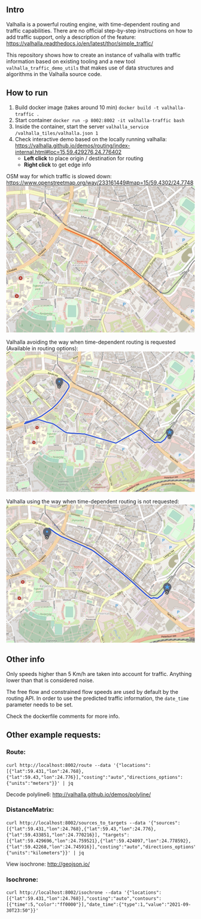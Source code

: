 ## Intro

Valhalla is a powerful routing engine, with time-dependent routing and traffic capabilities. 
There are no official step-by-step instructions on how to add traffic support, only a description of the feature: https://valhalla.readthedocs.io/en/latest/thor/simple_traffic/

This repository shows how to create an instance of valhalla with traffic information based on existing tooling and a new tool `valhalla_traffic_demo_utils` that makes use of data structures and algorithms in the Valhalla source code.

## How to run

1. Build docker image (takes around 10 min) `docker build -t valhalla-traffic .`
1. Start container `docker run -p 8002:8002 -it valhalla-traffic bash`
2. Inside the container, start the server `valhalla_service /valhalla_tiles/valhalla.json 1`
3. Check interactive demo based on the locally running valhalla: https://valhalla.github.io/demos/routing/index-internal.html#loc=15,59.429276,24.776402
    * __Left click__ to place origin / destination for routing
    * __Right click__ to get edge info

OSM way for which traffic is slowed down: https://www.openstreetmap.org/way/233161449#map=15/59.4302/24.7748
![OSM way](osm_way.png?raw=true "OSM way")

Valhalla avoiding the way when time-dependent routing is requested (Available in routing options):
![OSM way](with_date_time.png?raw=true "OSM way")

Valhalla using the way when time-dependent routing is not requested:
![OSM way](without_date_time.png?raw=true "OSM way")

## Other info

Only speeds higher than 5 Km/h are taken into account for traffic. 
Anything lower than that is considered noise.

The free flow and constrained flow speeds are used by default by the routing API.
In order to use the predicted traffic information, the `date_time` parameter needs to be set.  

Check the dockerfile comments for more info.

## Other example requests:

### Route:
```
curl http://localhost:8002/route --data '{"locations":[{"lat":59.431,"lon":24.768},{"lat":59.43,"lon":24.776}],"costing":"auto","directions_options":{"units":"meters"}}' | jq
```
Decode polyline6: http://valhalla.github.io/demos/polyline/

### DistanceMatrix:
```
curl http://localhost:8002/sources_to_targets --data '{"sources":[{"lat":59.431,"lon":24.768},{"lat":59.43,"lon":24.776},{"lat":59.433851,"lon":24.770216}], "targets":[{"lat":59.429696,"lon":24.759521},{"lat":59.424097,"lon":24.778592},{"lat":59.42268,"lon":24.745916}],"costing":"auto","directions_options":{"units":"kilometers"}}' | jq
```
View isochrone: http://geojson.io/

### Isochrone:

```
curl http://localhost:8002/isochrone --data '{"locations":[{"lat":59.431,"lon":24.768}],"costing":"auto","contours":[{"time":5,"color":"ff0000"}],"date_time":{"type":1,"value":"2021-09-30T23:50"}}'
```
